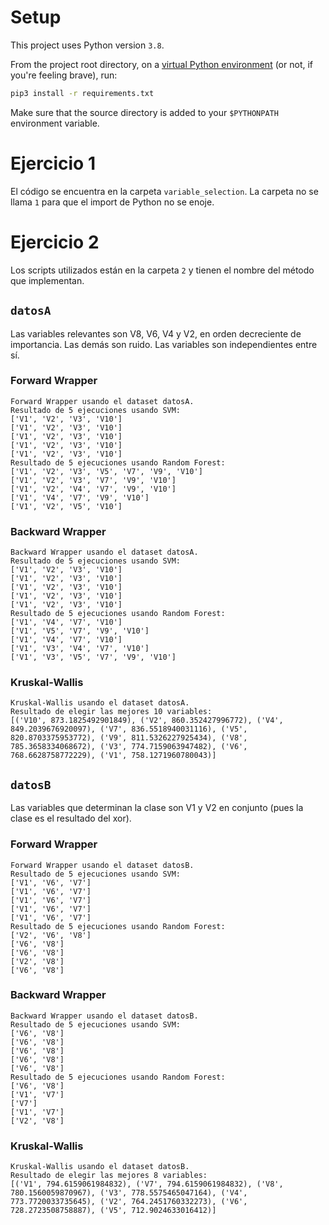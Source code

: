 # Setup
This project uses Python version `3.8`.

From the project root directory, on a [virtual Python environment](https://virtualenvwrapper.readthedocs.io/en/latest/) (or not, if you're feeling brave), run:
```bash
pip3 install -r requirements.txt
```

Make sure that the source directory is added to your `$PYTHONPATH` environment variable.

# Ejercicio 1
El código se encuentra en la carpeta `variable_selection`. La carpeta no se llama `1` para que el import de Python no se enoje.

# Ejercicio 2
Los scripts utilizados están en la carpeta `2` y tienen el nombre del método que implementan.

## `datosA`
Las variables relevantes son V8, V6, V4 y V2, en orden decreciente de importancia. Las demás son ruido. Las variables son independientes entre sí.

### Forward Wrapper
```
Forward Wrapper usando el dataset datosA.
Resultado de 5 ejecuciones usando SVM:
['V1', 'V2', 'V3', 'V10']
['V1', 'V2', 'V3', 'V10']
['V1', 'V2', 'V3', 'V10']
['V1', 'V2', 'V3', 'V10']
['V1', 'V2', 'V3', 'V10']
Resultado de 5 ejecuciones usando Random Forest:
['V1', 'V2', 'V3', 'V5', 'V7', 'V9', 'V10']
['V1', 'V2', 'V3', 'V7', 'V9', 'V10']
['V1', 'V2', 'V4', 'V7', 'V9', 'V10']
['V1', 'V4', 'V7', 'V9', 'V10']
['V1', 'V2', 'V5', 'V10']
```

### Backward Wrapper
```
Backward Wrapper usando el dataset datosA.
Resultado de 5 ejecuciones usando SVM:
['V1', 'V2', 'V3', 'V10']
['V1', 'V2', 'V3', 'V10']
['V1', 'V2', 'V3', 'V10']
['V1', 'V2', 'V3', 'V10']
['V1', 'V2', 'V3', 'V10']
Resultado de 5 ejecuciones usando Random Forest:
['V1', 'V4', 'V7', 'V10']
['V1', 'V5', 'V7', 'V9', 'V10']
['V1', 'V4', 'V7', 'V10']
['V1', 'V3', 'V4', 'V7', 'V10']
['V1', 'V3', 'V5', 'V7', 'V9', 'V10']
```

### Kruskal-Wallis
```
Kruskal-Wallis usando el dataset datosA.
Resultado de elegir las mejores 10 variables:
[('V10', 873.1825492901849), ('V2', 860.352427996772), ('V4', 849.2039676920097), ('V7', 836.5518940031116), ('V5', 820.8703375953772), ('V9', 811.5326227925434), ('V8', 785.3658334068672), ('V3', 774.7159063947482), ('V6', 768.6628758772229), ('V1', 758.1271960780043)]
```

## `datosB`
Las variables que determinan la clase son V1 y V2 en conjunto (pues la clase es el resultado del xor).

### Forward Wrapper
```
Forward Wrapper usando el dataset datosB.
Resultado de 5 ejecuciones usando SVM:
['V1', 'V6', 'V7']
['V1', 'V6', 'V7']
['V1', 'V6', 'V7']
['V1', 'V6', 'V7']
['V1', 'V6', 'V7']
Resultado de 5 ejecuciones usando Random Forest:
['V2', 'V6', 'V8']
['V6', 'V8']
['V6', 'V8']
['V2', 'V8']
['V6', 'V8']
```

### Backward Wrapper
```
Backward Wrapper usando el dataset datosB.
Resultado de 5 ejecuciones usando SVM:
['V6', 'V8']
['V6', 'V8']
['V6', 'V8']
['V6', 'V8']
['V6', 'V8']
Resultado de 5 ejecuciones usando Random Forest:
['V6', 'V8']
['V1', 'V7']
['V7']
['V1', 'V7']
['V2', 'V8']
```

### Kruskal-Wallis
```
Kruskal-Wallis usando el dataset datosB.
Resultado de elegir las mejores 8 variables:
[('V1', 794.6159061984832), ('V7', 794.6159061984832), ('V8', 780.1560059870967), ('V3', 778.5575465047164), ('V4', 773.7720033735645), ('V2', 764.2451760332273), ('V6', 728.2723508758887), ('V5', 712.9024633016412)]
```